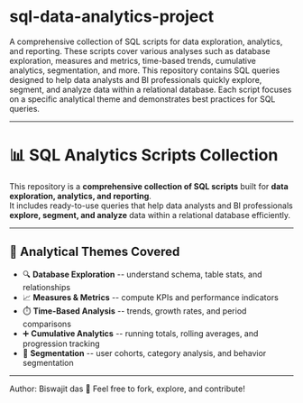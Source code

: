 # sql-data-analytics-project
A comprehensive collection of SQL scripts for data exploration, analytics, and reporting. These scripts cover various analyses such as database exploration, measures and metrics, time-based trends, cumulative analytics, segmentation, and more. This repository contains SQL queries designed to help data analysts and BI professionals quickly explore, segment, and analyze data within a relational database. Each script focuses on a specific analytical theme and demonstrates best practices for SQL queries.

---

# 📊 SQL Analytics Scripts Collection

This repository is a **comprehensive collection of SQL scripts** built
for **data exploration, analytics, and reporting**.\
It includes ready-to-use queries that help data analysts and BI
professionals **explore, segment, and analyze** data within a relational
database efficiently.

---
## 🧩 Analytical Themes Covered

-   🔍 **Database Exploration** -- understand schema, table stats, and relationships
-   📈 **Measures & Metrics** -- compute KPIs and performance indicators
-   ⏱️ **Time-Based Analysis** -- trends, growth rates, and period comparisons
-   ➕ **Cumulative Analytics** -- running totals, rolling averages, and progression tracking
-   🎯 **Segmentation** -- user cohorts, category analysis, and behavior segmentation

---
Author: Biswajit das
💬 Feel free to fork, explore, and contribute!
